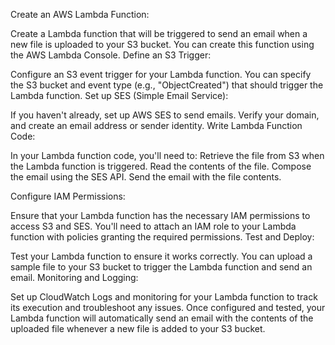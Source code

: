 
Create an AWS Lambda Function:

Create a Lambda function that will be triggered to send an email when a new file is uploaded to your S3 bucket. You can create this function using the AWS Lambda Console.
Define an S3 Trigger:

Configure an S3 event trigger for your Lambda function. You can specify the S3 bucket and event type (e.g., "ObjectCreated") that should trigger the Lambda function.
Set up SES (Simple Email Service):

If you haven't already, set up AWS SES to send emails. Verify your domain, and create an email address or sender identity.
Write Lambda Function Code:

In your Lambda function code, you'll need to:
    Retrieve the file from S3 when the Lambda function is triggered.
    Read the contents of the file.
    Compose the email using the SES API.
    Send the email with the file contents.

Configure IAM Permissions:

Ensure that your Lambda function has the necessary IAM permissions to access S3 and SES. You'll need to attach an IAM role to your Lambda function with policies granting the required permissions.
Test and Deploy:

Test your Lambda function to ensure it works correctly. You can upload a sample file to your S3 bucket to trigger the Lambda function and send an email.
Monitoring and Logging:

Set up CloudWatch Logs and monitoring for your Lambda function to track its execution and troubleshoot any issues.
Once configured and tested, your Lambda function will automatically send an email with the contents of the uploaded file whenever a new file is added to your S3 bucket.


